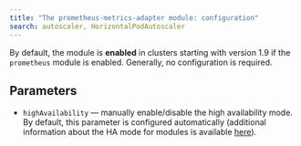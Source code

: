 ```yaml
---
title: "The prometheus-metrics-adapter module: configuration"
search: autoscaler, HorizontalPodAutoscaler 
---
```


By default, the module is **enabled** in clusters starting with version 1.9 if the `prometheus` module is enabled. Generally, no configuration is required.

## Parameters

* `highAvailability` — manually enable/disable the high availability mode. By default, this parameter is configured automatically (additional information about the HA mode for modules is available [here](../../deckhouse-configure-global.html#parameters)).
